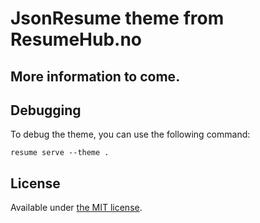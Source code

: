 # JsonResume theme from ResumeHub.no
## More information to come.

## Debugging

To debug the theme, you can use the following command:
<pre><code>resume serve --theme .</code></pre>

## License

Available under [the MIT license](http://mths.be/mit).


